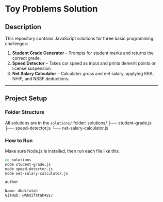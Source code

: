 # Toy Problems Solution

## Description

This repository contains JavaScript solutions for three basic programming challenges:

1. **Student Grade Generator** – Prompts for student marks and returns the correct grade.
2. **Speed Detector** – Takes car speed as input and prints demerit points or license suspension.
3. **Net Salary Calculator** – Calculates gross and net salary, applying KRA, NHIF, and NSSF deductions.

---

## Project Setup

### Folder Structure

All solutions are in the `solutions/` folder:
solutions/
├── student-grade.js
├── speed-detector.js
└── net-salary-calculator.js


### How to Run

Make sure Node.js is installed, then run each file like this:

```bash
cd solutions
node student-grade.js
node speed-detector.js
node net-salary-calculator.js

Author

Name: Abdifatah
GitHub: @Abdifatah4817
